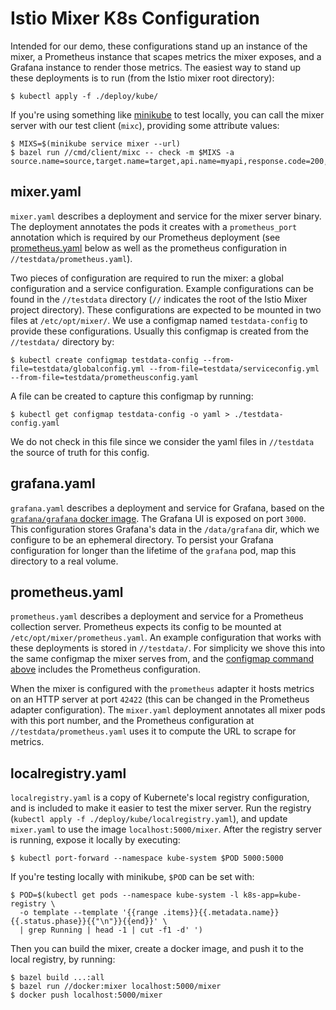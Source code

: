 # Istio Mixer K8s Configuration

Intended for our demo, these configurations stand up an instance of the mixer, a Prometheus instance that scapes metrics
the mixer exposes, and a Grafana instance to render those metrics. The easiest way to stand up these deployments is to
run (from the Istio mixer root directory):

    $ kubectl apply -f ./deploy/kube/
    
If you're using something like [minikube](https://github.com/kubernetes/minikube) to test locally, you can call the
mixer server with our test client (`mixc`), providing some attribute values:

    $ MIXS=$(minikube service mixer --url)    
    $ bazel run //cmd/client/mixc -- check -m $MIXS -a source.name=source,target.name=target,api.name=myapi,response.code=200,response.latency=100,client.id=$USER

## mixer.yaml
`mixer.yaml` describes a deployment and service for the mixer server binary. The deployment annotates the pods it
creates with a `prometheus_port` annotation which is required by our Prometheus deployment (see [prometheus.yaml](#prometheus)
below as well as the prometheus configuration in `//testdata/prometheus.yaml`).

Two pieces of configuration are required to run the mixer: a global configuration and a service configuration. Example
configurations can be found in the `//testdata` directory (`//` indicates the root of the Istio Mixer project directory).
These configurations are expected to be mounted in two files at `/etc/opt/mixer/`. We use a configmap named `testdata-config`
to provide these configurations. Usually this configmap is created from the `//testdata/` directory by:

<a name="configmap_command"></a>

    $ kubectl create configmap testdata-config --from-file=testdata/globalconfig.yml --from-file=testdata/serviceconfig.yml --from-file=testdata/prometheusconfig.yaml

A file can be created to capture this configmap by running:

    $ kubectl get configmap testdata-config -o yaml > ./testdata-config.yaml

We do not check in this file since we consider the yaml files in `//testdata` the source of truth for this config.

## grafana.yaml
`grafana.yaml` describes a deployment and service for Grafana, based on the [`grafana/grafana` docker image](https://hub.docker.com/r/grafana/grafana/).
The Grafana UI is exposed on port `3000`. This configuration stores Grafana's data in the `/data/grafana` dir, which we
configure to be an ephemeral directory. To persist your Grafana configuration for longer than the lifetime of the `grafana`
pod, map this directory to a real volume.

## <a name="prometheus"></a> prometheus.yaml
`prometheus.yaml` describes a deployment and service for a Prometheus collection server. Prometheus expects its config to
be mounted at `/etc/opt/mixer/prometheus.yaml`. An example configuration that works with these deployments is stored in
`//testdata/`. For simplicity we shove this into the same configmap the mixer serves from, and the [configmap command above](#configmap_command)
includes the Prometheus configuration. 

When the mixer is configured with the `prometheus` adapter it hosts metrics on an HTTP server at port `42422` (this can
be changed in the Prometheus adapter configuration). The `mixer.yaml` deployment annotates all mixer pods with this port
number, and the Prometheus configuration at `//testdata/prometheus.yaml` uses it to compute the URL to scrape for metrics.

## localregistry.yaml
`localregistry.yaml` is a copy of Kubernete's local registry configuration, and is included to make it easier to test
the mixer server. Run the registry (`kubectl apply -f ./deploy/kube/localregistry.yaml`), and update `mixer.yaml` to use
the image `localhost:5000/mixer`. After the registry server is running, expose it locally by executing:

    $ kubectl port-forward --namespace kube-system $POD 5000:5000

If you're testing locally with minikube, `$POD` can be set with:

    $ POD=$(kubectl get pods --namespace kube-system -l k8s-app=kube-registry \
      -o template --template '{{range .items}}{{.metadata.name}} {{.status.phase}}{{"\n"}}{{end}}' \
      | grep Running | head -1 | cut -f1 -d' ')

Then you can build the mixer, create a docker image, and push it to the local registry, by running:

    $ bazel build ...:all
    $ bazel run //docker:mixer localhost:5000/mixer
    $ docker push localhost:5000/mixer
